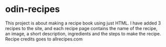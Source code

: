 # odin-recipes

This project is about making a recipe book using just HTML.
I have added 3 recipes to the site, and each recipe page contains the name of the recipe, an image, a short description, ingredients and the steps to make the recipe.
Recipe credits goes to allrecipes.com
